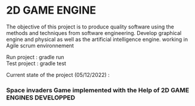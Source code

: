 # 2D GAME ENGINE   

<p>The objective of this project is to produce quality software using the methods and techniques
from software engineering. 
Develop graphical engine and physical as well as the artificial intelligence engine.
working in Agile scrum environnement 

Run project : gradle run 
<br>
Test project : gradle test
</br>

Current state of the project (05/12/2022) : 

<h3> Space invaders Game implemented with the Help of 2D GAME ENGINES DEVELOPPED </h3>

